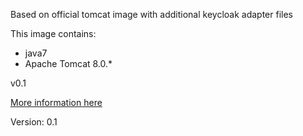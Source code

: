 Based on official tomcat image with additional keycloak adapter files

This image contains:
- java7
- Apache Tomcat 8.0.*


v0.1

[More information here](https://keycloak.gitbooks.io/securing-client-applications-guide/content/topics/oidc/java/tomcat-adapter.html)

Version: 0.1



